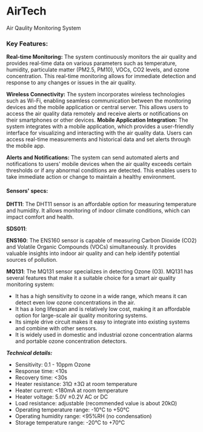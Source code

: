 # AirTech
Air Qaulity Monitoring System

### Key Features:
**Real-time Monitoring:** The system continuously monitors the air quality and provides real-time data on various parameters such as temperature, humidity, particulate matter (PM2.5, PM10), VOCs, CO2 levels, and ozone concentration. This real-time monitoring allows for immediate detection and response to any changes or issues in the air quality.

**Wireless Connectivity:** The system incorporates wireless technologies such as Wi-Fi, enabling seamless communication between the monitoring devices and the mobile application or central server. This allows users to access the air quality data remotely and receive alerts or notifications on their smartphones or other devices.
**Mobile Application Integration:** The system integrates with a mobile application, which provides a user-friendly interface for visualizing and interacting with the air quality data. Users can access real-time measurements and historical data and set alerts through the mobile app.

**Alerts and Notifications:** The system can send automated alerts and notifications to users' mobile devices when the air quality exceeds certain thresholds or if any abnormal conditions are detected. This enables users to take immediate action or change to maintain a healthy environment.

#### Sensors' specs:

**DHT11**: The DHT11 sensor is an affordable option for measuring temperature and humidity. It allows monitoring of indoor climate conditions, which can impact comfort and health.

**SDS011**:

**ENS160**: The ENS160 sensor is capable of measuring Carbon Dioxide (CO2) and Volatile Organic Compounds (VOCs) simultaneously. It provides valuable insights into indoor air quality and can help identify potential sources of pollution.

**MQ131**: The MQ131 sensor specializes in detecting Ozone (O3). MQ131 has several features that make it a suitable choice for a smart air quality monitoring system:
* It has a high sensitivity to ozone in a wide range, which means it can detect even low ozone concentrations in the air.
* It has a long lifespan and is relatively low cost, making it an affordable option for large-scale air quality monitoring systems.
* Its simple drive circuit makes it easy to integrate into existing systems and combine with other sensors.
* It is widely used in domestic and industrial ozone concentration alarms and portable ozone concentration detectors.

**_Technical details:_**
- Sensitivity: 0.1 - 10ppm Ozone
- Response time: <10s
- Recovery time: <30s
- Heater resistance: 31Ω ±3Ω at room temperature
- Heater current: <180mA at room temperature
- Heater voltage: 5.0V ±0.2V AC or DC
- Load resistance: adjustable (recommended value is about 20kΩ)
- Operating temperature range: -10°C to +50°C
- Operating humidity range: <95%RH (no condensation)
- Storage temperature range: -20°C to +70°C

